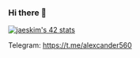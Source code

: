 ### Hi there 👋

[![jaeskim's 42 stats](https://badge42.herokuapp.com/api/stats/gmother?privacyEmail=true)](https://github.com/JaeSeoKim/badge42)

Telegram: https://t.me/alexcander560
